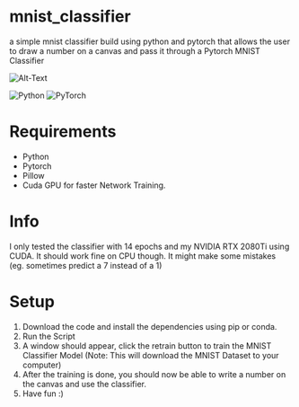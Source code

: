 # mnist_classifier
a simple mnist classifier build using python and pytorch that allows the user to draw a number on a canvas and pass it through a Pytorch MNIST Classifier

![Alt-Text](https://i.imgur.com/vpkxD7J.png)



![Python](https://img.shields.io/badge/-Python-000?&logo=Python)
![PyTorch](https://img.shields.io/badge/-PyTorch-000?&logo=PyTorch)

# Requirements
- Python
- Pytorch
- Pillow
- Cuda GPU for faster Network Training.

# Info
I only tested the classifier with 14 epochs and my NVIDIA RTX 2080Ti using CUDA. It should work fine on CPU though. 
It might make some mistakes (eg. sometimes predict a 7 instead of a 1)

# Setup 
1. Download the code and install the dependencies using pip or conda.
2. Run the Script
3. A window should appear, click the retrain button to train the MNIST Classifier Model (Note: This will download the MNIST Dataset to your computer)
4. After the training is done, you should now be able to write a number on the canvas and use the classifier.
5. Have fun :) 
